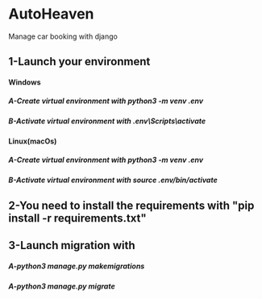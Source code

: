 # AutoHeaven
Manage car booking with django
## 1-Launch your environment
#### Windows 
##### A-Create virtual environment with  python3 -m venv .env
##### B-Activate virtual environment with .env\Scripts\activate
#### Linux(macOs) 
##### A-Create virtual environment with python3 -m venv .env
##### B-Activate virtual environment with source .env/bin/activate
## 2-You need to install the requirements with "pip install -r requirements.txt" 
## 3-Launch migration with 
##### A-python3 manage.py makemigrations
##### A-python3 manage.py migrate

